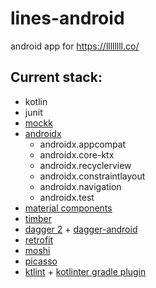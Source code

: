 # lines-android

android app for https://llllllll.co/

## Current stack:
+ kotlin
+ junit
+ [mockk](https://mockk.io/)
+ [androidx](https://developer.android.com/jetpack/androidx)
  - androidx.appcompat
  - androidx.core-ktx
  - androidx.recyclerview
  - androidx.constraintlayout
  - androidx.navigation
  - androidx.test
+ [material components](https://github.com/material-components/material-components-android)
+ [timber](https://github.com/JakeWharton/timber)
+ [dagger 2](https://dagger.dev/) + [dagger-android](https://dagger.dev/dev-guide/android)
+ [retrofit](https://square.github.io/retrofit/)
+ [moshi](https://github.com/square/moshi/)
+ [picasso](https://square.github.io/picasso/)
+ [ktlint](https://ktlint.github.io/) + [kotlinter gradle plugin](https://github.com/jeremymailen/kotlinter-gradle)
